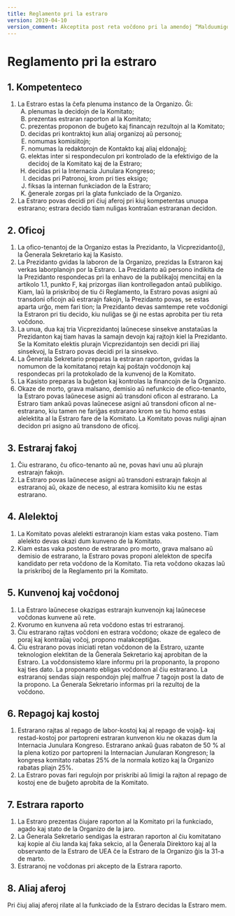 ```yaml
---
title: Reglamento pri la estraro
version: 2019-04-10
version_comment: Akceptita post reta voĉdono pri la amendoj “Malduumigo de la Reglamentoj”, “Lingvaj ŝanĝoj”, “Ĉapitro pri Patronoj”, “Detaligo pri patronoj”
---
```


Reglamento pri la estraro
=========================

## 1. Kompetenteco
<ol>
	<li>
		La Estraro estas la ĉefa plenuma instanco de la Organizo. Ĝi:
		<ol type="A">
			<li>plenumas la decidojn de la Komitato;</li>
			<li>prezentas estraran raporton al la Komitato;</li>
			<li>prezentas proponon de buĝeto kaj financajn rezultojn al la Komitato;</li>
			<li>decidas pri kontraktoj kun aliaj organizoj aŭ personoj;</li>
			<li>nomumas komisiitojn;</li>
			<li>nomumas la redaktorojn de Kontakto kaj aliaj eldonaĵoj;</li>
			<li>elektas inter si respondeculon pri kontrolado de la efektivigo de la decidoj de la Komitato kaj de la Estraro;</li>
			<li>decidas pri la Internacia Junulara Kongreso;</li>
			<li>decidas pri Patronoj, krom pri ties eksigo;</li>
			<li>fiksas la internan funkciadon de la Estraro;</li>
			<li>ĝenerale zorgas pri la glata funkciado de la Organizo.</li>
		</ol>
	</li>
	<li>La Estraro povas decidi pri ĉiuj aferoj pri kiuj kompetentas unuopa estrarano; estrara decido tiam nuligas kontraŭan estraranan decidon.</li>
</ol>

## 2. Oficoj
1. La ofico-tenantoj de la Organizo estas la Prezidanto, la Vicprezidanto(j), la Ĝenerala Sekretario kaj la Kasisto.
2. La Prezidanto gvidas la laboron de la Organizo, prezidas la Estraron kaj verkas laborplanojn por la Estraro. La Prezidanto aŭ persono indikita de la Prezidanto respondecas pri la enhavo de la publikaĵoj menciitaj en la artikolo 1.1, punkto F, kaj prizorgas ilian kontrollegadon antaŭ publikigo. Kiam, laŭ la priskriboj de tiu ĉi Reglamento, la Estraro povas asigni aŭ transdoni oficojn aŭ estrarajn fakojn, la Prezidanto povas, se estas aparta urĝo, mem fari tion; la Prezidanto devas samtempe rete voĉdonigi la Estraron pri tiu decido, kiu nuliĝas se ĝi ne estas aprobita per tiu reta voĉdono.
3. La unua, dua kaj tria Vicprezidantoj laŭnecese sinsekve anstataŭas la Prezidanton kaj tiam havas la samajn devojn kaj rajtojn kiel la Prezidanto. Se la Komitato elektis plurajn Vicprezidantojn sen decidi pri iliaj sinsekvoj, la Estraro povas decidi pri la sinsekvo.
4. La Ĝenerala Sekretario preparas la estraran raporton, gvidas la nomumon de la komitatanoj retajn kaj poŝtajn voĉdonojn kaj respondecas pri la protokolado de la kunvenoj de la Komitato.
5. La Kasisto preparas la buĝeton kaj kontrolas la financojn de la Organizo.
6. Okaze de morto, grava malsano, demisio aŭ nefunkcio de ofico-tenanto, la Estraro povas laŭnecese asigni aŭ transdoni oficon al estrarano. La Estraro tiam ankaŭ povas laŭnecese asigni aŭ transdoni oficon al ne-estrarano, kiu tamen ne fariĝas estrarano krom se tiu homo estas alelektita al la Estraro fare de la Komitato. La Komitato povas nuligi ajnan decidon pri asigno aŭ transdono de oficoj.

## 3. Estraraj fakoj
1. Ĉiu estrarano, ĉu ofico-tenanto aŭ ne, povas havi unu aŭ plurajn estrarajn fakojn.
2. La Estraro povas laŭnecese asigni aŭ transdoni estrarajn fakojn al estraranoj aŭ, okaze de neceso, al estrara komisiito kiu ne estas estrarano.

## 4. Alelektoj
1. La Komitato povas alelekti estraranojn kiam estas vaka posteno. Tiam alelekto devas okazi dum kunveno de la Komitato.
2. Kiam estas vaka posteno de estrarano pro morto, grava malsano aŭ demisio de estrarano, la Estraro povas proponi alelekton de specifa kandidato per reta voĉdono de la Komitato. Tia reta voĉdono okazas laŭ la priskriboj de la Reglamento pri la Komitato.

## 5. Kunvenoj kaj voĉdonoj
1. La Estraro laŭnecese okazigas estrarajn kunvenojn kaj laŭnecese voĉdonas kunvene aŭ rete.
2. Kvorumo en kunvena aŭ reta voĉdono estas tri estraranoj.
3. Ĉiu estrarano rajtas voĉdoni en estrara voĉdono; okaze de egaleco de poraj kaj kontraŭaj voĉoj, propono malakceptiĝas.
4. Ĉiu estrarano povas iniciati retan voĉdonon de la Estraro, uzante teknologion elektitan de la Ĝenerala Sekretario kaj aprobitan de la Estraro. La voĉdonsistemo klare informu pri la proponanto, la propono kaj ties dato. La proponanto ebligas voĉdonon al ĉiu estrarano. La estraranoj sendas siajn respondojn plej malfrue 7 tagojn post la dato de la propono. La Ĝenerala Sekretario informas pri la rezultoj de la voĉdono.

## 6. Repagoj kaj kostoj
1. Estrarano rajtas al repago de labor-kostoj kaj al repago de vojaĝ- kaj restad-kostoj por partopreni estraran kunvenon kiu ne okazas dum la Internacia Junulara Kongreso. Estrarano ankaŭ ĝuas rabaton de 50 % al la plena kotizo por partopreni la Internacian Junularan Kongreson; la kongresa komitato rabatas 25% de la normala kotizo kaj la Organizo rabatas pliajn 25%.
2. La Estraro povas fari regulojn por priskribi aŭ limigi la rajton al repago de kostoj ene de buĝeto aprobita de la Komitato.

## 7. Estrara raporto
1. La Estraro prezentas ĉiujare raporton al la Komitato pri la funkciado, agado kaj stato de la Organizo de la jaro.
2. La Ĝenerala Sekretario sendigas la estraran raporton al ĉiu komitatano kaj kopie al ĉiu landa kaj faka sekcio, al la Ĝenerala Direktoro kaj al la observanto de la Estraro de UEA ĉe la Estraro de la Organizo ĝis la 31-a de marto.
3. Estraranoj ne voĉdonas pri akcepto de la Estrara raporto.

## 8. Aliaj aferoj
Pri ĉiuj aliaj aferoj rilate al la funkciado de la Estraro decidas la Estraro mem.
